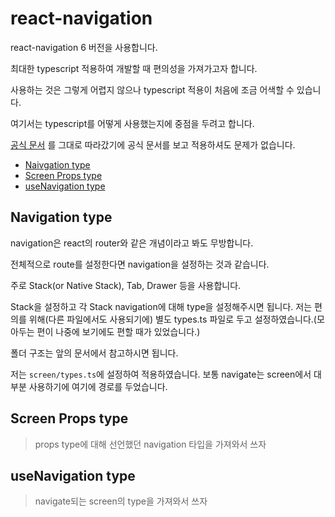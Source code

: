 # react-navigation

react-navigation 6 버전을 사용합니다.

최대한 typescript 적용하여 개발할 때 편의성을 가져가고자 합니다.

사용하는 것은 그렇게 어렵지 않으나 typescript 적용이 처음에 조금 어색할 수 있습니다.

여기서는 typescript를 어떻게 사용했는지에 중점을 두려고 합니다.

[공식 문서](https://reactnavigation.org/docs/typescript/) 를 그대로 따라갔기에 공식 문서를 보고 적용하셔도 문제가 없습니다.

- [Naivgation type](#navigation-type)
- [Screen Props type](#screen-props-type)
- [useNavigation type](#use-navigation-type)

## Navigation type

navigation은 react의 router와 같은 개념이라고 봐도 무방합니다.

전체적으로 route를 설정한다면 navigation을 설정하는 것과 같습니다.

주로 Stack(or Native Stack), Tab, Drawer 등을 사용합니다.

Stack을 설정하고 각 Stack navigation에 대해 type을 설정해주시면 됩니다. 저는 편의를 위해(다른 파일에서도 사용되기에) 별도 types.ts 파일로 두고 설정하였습니다.(모아두는 편이 나중에 보기에도 편할 때가 있었습니다.)

폴더 구조는 앞의 문서에서 참고하시면 됩니다.

저는 `screen/types.ts`에 설정하여 적용하였습니다. 보통 navigate는 screen에서 대부분 사용하기에 여기에 경로를 두었습니다.

## Screen Props type

> props type에 대해 선언했던 navigation 타입을 가져와서 쓰자

## useNavigation type

> navigate되는 screen의 type을 가져와서 쓰자

